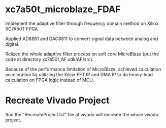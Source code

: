 # xc7a50t_microblaze_FDAF
  Implement the adaptive filter through frequency domain method on Xilinx XC7A50T FPGA.
  
  Applied AD8861 and DAC8811 to convert signal data between analog and digital.
  
  Relized the whole adaptive filter process on soft core MicroBlaze (put the code at directory xc7a50t_AF.sdk/AF/src).
  
  Because of the performance limitation of MicroBlaze, achieved calculation acceleration by utilizing the Xilinx FFT IP and DMA IP to do heavy-load calculation on FPGA logic instead of MCU.

# Recreate Vivado Project
  Run the "RecreateProject.tcl" file at vivado will recreate the whole vivado project.
